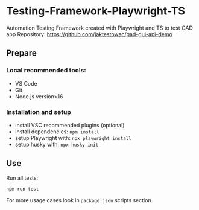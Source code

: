 # Testing-Framework-Playwright-TS

Automation Testing Framework created with Playwright and TS to test GAD app Repository: https://github.com/jaktestowac/gad-gui-api-demo

## Prepare

### Local recommended tools:

- VS Code
- Git
- Node.js version>16

### Installation and setup

- install VSC recommended plugins (optional)
- install dependencies: `npm install`
- setup Playwright with: `npx playwright install`
- setup husky with: `npx husky init`

## Use

Run all tests:

```
npm run test
```

For more usage cases look in `package.json` scripts section.
